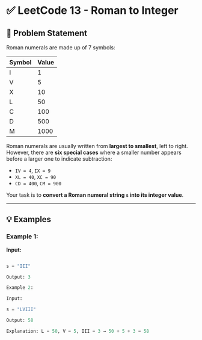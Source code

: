 # ✅ LeetCode 13 - Roman to Integer

## 📝 Problem Statement

Roman numerals are made up of 7 symbols:

| Symbol | Value |
|--------|-------|
| I      | 1     |
| V      | 5     |
| X      | 10    |
| L      | 50    |
| C      | 100   |
| D      | 500   |
| M      | 1000  |

Roman numerals are usually written from **largest to smallest**, left to right.  
However, there are **six special cases** where a smaller number appears before a larger one to indicate subtraction:

- `IV = 4`, `IX = 9`
- `XL = 40`, `XC = 90`
- `CD = 400`, `CM = 900`

Your task is to **convert a Roman numeral string `s` into its integer value**.

---

## 💡 Examples

### Example 1:
**Input:**
```python

s = "III"

Output: 3

Example 2:

Input:

s = "LVIII"

Output: 58

Explanation: L = 50, V = 5, III = 3 → 50 + 5 + 3 = 58

